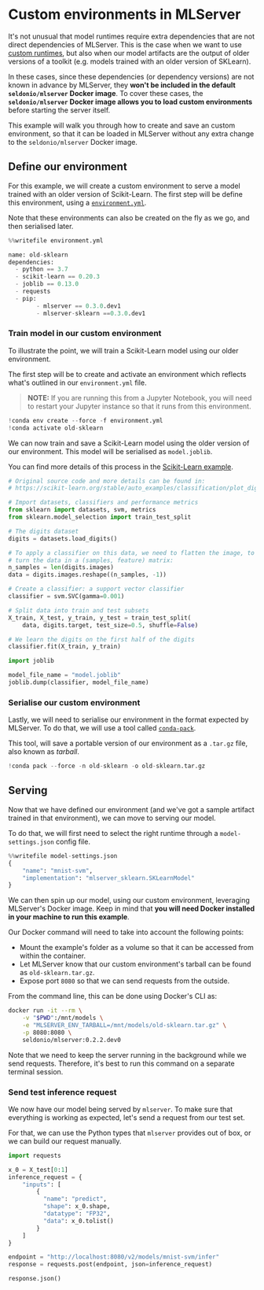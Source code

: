 # Custom environments in MLServer

It's not unusual that model runtimes require extra dependencies that are not direct dependencies of MLServer.
This is the case when we want to use [custom runtimes](../custom), but also when our model artifacts are the output of older versions of a toolkit (e.g. models trained with an older version of SKLearn).

In these cases, since these dependencies (or dependency versions) are not known in advance by MLServer, they **won't be included in the default `seldonio/mlserver` Docker image**.
To cover these cases, the **`seldonio/mlserver` Docker image allows you to load custom environments** before starting the server itself.

This example will walk you through how to create and save an custom environment, so that it can be loaded in MLServer without any extra change to the `seldonio/mlserver` Docker image. 

## Define our environment

For this example, we will create a custom environment to serve a model trained with an older version of Scikit-Learn. 
The first step will be define this environment, using a [`environment.yml`](https://docs.conda.io/projects/conda/en/latest/user-guide/tasks/manage-environments.html#create-env-file-manually). 

Note that these environments can also be created on the fly as we go, and then serialised later.


```python
%%writefile environment.yml

name: old-sklearn
dependencies:
  - python == 3.7
  - scikit-learn == 0.20.3
  - joblib == 0.13.0
  - requests
  - pip:
        - mlserver == 0.3.0.dev1
        - mlserver-sklearn ==0.3.0.dev1
```

### Train model in our custom environment

To illustrate the point, we will train a Scikit-Learn model using our older environment.

The first step will be to create and activate an environment which reflects what's outlined in our `environment.yml` file.

> **NOTE:** If you are running this from a Jupyter Notebook, you will need to restart your Jupyter instance so that it runs from this environment.


```python
!conda env create --force -f environment.yml
!conda activate old-sklearn
```

We can now train and save a Scikit-Learn model using the older version of our environment.
This model will be serialised as `model.joblib`.

You can find more details of this process in the [Scikit-Learn example](../sklearn).


```python
# Original source code and more details can be found in:
# https://scikit-learn.org/stable/auto_examples/classification/plot_digits_classification.html

# Import datasets, classifiers and performance metrics
from sklearn import datasets, svm, metrics
from sklearn.model_selection import train_test_split

# The digits dataset
digits = datasets.load_digits()

# To apply a classifier on this data, we need to flatten the image, to
# turn the data in a (samples, feature) matrix:
n_samples = len(digits.images)
data = digits.images.reshape((n_samples, -1))

# Create a classifier: a support vector classifier
classifier = svm.SVC(gamma=0.001)

# Split data into train and test subsets
X_train, X_test, y_train, y_test = train_test_split(
    data, digits.target, test_size=0.5, shuffle=False)

# We learn the digits on the first half of the digits
classifier.fit(X_train, y_train)
```


```python
import joblib

model_file_name = "model.joblib"
joblib.dump(classifier, model_file_name)
```

### Serialise our custom environment

Lastly, we will need to serialise our environment in the format expected by MLServer.
To do that, we will use a tool called [`conda-pack`](https://conda.github.io/conda-pack/).

This tool, will save a portable version of our environment as a `.tar.gz` file, also known as _tarball_.


```python
!conda pack --force -n old-sklearn -o old-sklearn.tar.gz
```

## Serving 

Now that we have defined our environment (and we've got a sample artifact trained in that environment), we can move to serving our model.

To do that, we will first need to select the right runtime through a `model-settings.json` config file.


```python
%%writefile model-settings.json
{
    "name": "mnist-svm",
    "implementation": "mlserver_sklearn.SKLearnModel"
}
```

We can then spin up our model, using our custom environment, leveraging MLServer's Docker image.
Keep in mind that **you will need Docker installed in your machine to run this example**.

Our Docker command will need to take into account the following points:

- Mount the example's folder as a volume so that it can be accessed from within the container.
- Let MLServer know that our custom environment's tarball can be found as `old-sklearn.tar.gz`.
- Expose port `8080` so that we can send requests from the outside. 

From the command line, this can be done using Docker's CLI as:

```bash
docker run -it --rm \
    -v "$PWD":/mnt/models \
    -e "MLSERVER_ENV_TARBALL=/mnt/models/old-sklearn.tar.gz" \
    -p 8080:8080 \
    seldonio/mlserver:0.2.2.dev0
```

Note that we need to keep the server running in the background while we send requests.
Therefore, it's best to run this command on a separate terminal session.

### Send test inference request

We now have our model being served by `mlserver`.
To make sure that everything is working as expected, let's send a request from our test set.

For that, we can use the Python types that `mlserver` provides out of box, or we can build our request manually.


```python
import requests

x_0 = X_test[0:1]
inference_request = {
    "inputs": [
        {
          "name": "predict",
          "shape": x_0.shape,
          "datatype": "FP32",
          "data": x_0.tolist()
        }
    ]
}

endpoint = "http://localhost:8080/v2/models/mnist-svm/infer"
response = requests.post(endpoint, json=inference_request)

response.json()
```


```python

```

